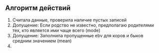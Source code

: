 ## Алгоритм действий
1. Считала данные, проверила наличие пустых записей
2. Допущение: Если родство не известно, предполагаю родителями тех, кто является ими чаще всего (mode)
3. Допущение: Заполнила пропущенные ebv для коров и быков средним значением (mean)
4. 